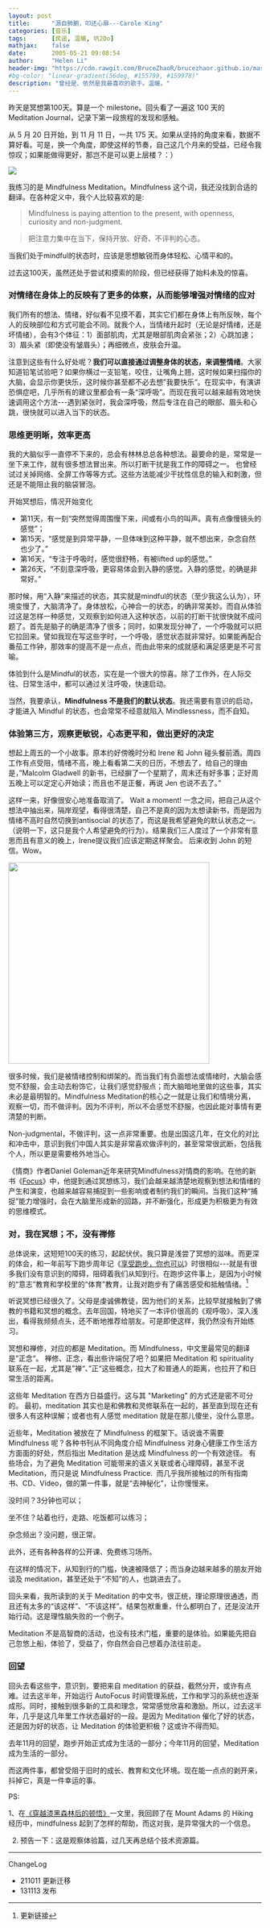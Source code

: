 ```yaml
---
layout: post
title:      "源自肺腑，叩还心扉---Carole King"
categories: [音乐]
tags:       [民谣, 温暖, 坑2Do]
mathjax:    false
date:       2005-05-21 09:08:54
author:     "Helen Li"
header-img: "https://cdn.rawgit.com/BruceZhaoR/brucezhaor.github.io/master/img/post/..."
#bg-color: "linear-gradient(56deg, #155799, #159978)"
description: "曾经是、依然是我最喜欢的歌手。温暖。"
---
```



昨天是冥想第100天。算是一个 milestone。回头看了一遍这 100 天的 Meditation Journal，记录下第一段旅程的发现和感触。

从 5 月 20 日开始，到 11 月 11 日，一共 175 天。如果从坚持的角度来看，数据不算好看。可是，换一个角度，即使这样的节奏，自己这几个月来的受益，已经令我惊叹；如果能做得更好，那岂不是可以更上层楼？：）

![](http://image.helenysli.top/131113HelenysliMindfulness.jpg)

我练习的是 Mindfulness Meditation。Mindfulness 这个词，我还没找到合适的翻译。在各种定义中，我个人比较喜欢的是:
> Mindfulness is paying attention to the present, with openness, curiosity and non-judgment.

> 把注意力集中在当下，保持开放、好奇、不评判的心态。

当我们处于mindful的状态时，应该是思想敏锐而身体轻松、心情平和的。

过去这100天，虽然还处于尝试和摸索的阶段，但已经获得了始料未及的惊喜。


### 对情绪在身体上的反映有了更多的体察，从而能够增强对情绪的应对

我们所有的想法、情绪，好似看不见摸不着，其实它们都在身体上有所反映，每个人的反映部位和方式可能会不同。就我个人，当情绪升起时（无论是好情绪，还是坏情绪），会有3个体征：1）面部肌肉，尤其是眼部肌肉会紧张；2）心跳加速；3）眉头紧（即使没有皱眉头）；再细微点，皮肤会升温。

注意到这些有什么好处呢？**我们可以直接通过调整身体的状态，来调整情绪**。大家知道铅笔试验吧？如果你横过一支铅笔，咬住，让嘴角上翘，这时候如果扫描你的大脑，会显示你更快乐，这时候你甚至都不必去想”我要快乐“。在现实中，有演讲恐惧症吧，几乎所有的建议里都会有一条“深呼吸”。而现在我可以越来越有效地快速调用这个方法---遇到紧张时，我会深呼吸，然后专注在自己的眼部、眉头和心跳，很快就可以进入当下的状态。

### 思维更明晰，效率更高

我的大脑似乎一直停不下来的，总会有林林总总各种想法。最要命的是，常常是一坐下来工作，就有很多想法冒出来。所以打断干扰是我工作的障碍之一。 也曾经试过关掉网络、全屏工作等等方式。这些方法能减少干扰性信息的输入和刺激，但还是不能阻止我的脑袋冒泡。

开始冥想后，情况开始变化
<ul>
	<li>第11天，有一刻“突然觉得周围慢下来，间或有小鸟的叫声。真有点像慢镜头的感觉”；</li>
	<li>第15天，“感觉是到异常平静，一旦体味到这种平静，就不想出来，杂念自然也少了。”</li>
	<li>第16天，“专注于呼吸时，感觉很舒畅，有被lifted up的感觉。”</li>
	<li>第26天，“不刻意深呼吸，更容易体会到入静的感觉。入静的感觉，的确是非常好。”</li>
</ul>
那时候，用“入静”来描述的状态，其实就是mindful的状态（至少我这么认为），环境变慢了，大脑清净了。身体放松，心神合一的状态，的确非常美妙。而自从体验过这是怎样一种感觉，又观察到如何进入这种状态，以前的打断干扰很快就不成问题了。首先是脑子的确是清净了很多；同时，如果发现分神了，一个呼吸就可以把它拉回来。譬如我现在写这些字时，一个呼吸，感觉状态就非常好。如果能再配合番茄工作钟，那效率的提高不是一点点，而由此带来的成就感和满足感更是不可言喻。

体验到什么是Mindful的状态，实在是一个很大的惊喜。除了工作外，在人际交往、日常生活中，都可以通过关注呼吸，快速启动。

当然，我要承认，**Mindfulness 不是我们的默认状态**。我还需要有意识的启动，才能进入 Mindful 的状态，也会常常不经意就陷入 Mindlessness，而不自知。

### 体验第三方，观察更敏锐，心态更平和，做出更好的决定

想起上周五的一个小故事。原本约好傍晚时分和 Irene 和 John 碰头餐前酒。周四工作有点受阻，情绪不高，晚上看看第二天的日历，不想去了，给自己的理由是，”Malcolm Gladwell 的新书，已经摒了一个星期了，周末还有好多事；正好周五晚上可以定定心开始读；而且也不是正餐，再说 Jen 也说不去了。”

这样一来，好像很安心地准备取消了。 Wait a moment! 一念之间，把自己从这个想法中抽出来，隔岸观望，看得很清楚，自己不是真的因为太想读新书，而是因为情绪不高时自然切换到antisocial 的状态了，而这是我希望避免的默认状态之一。（说明一下，这只是我个人希望避免的行为）。结果我们三人度过了一个非常有意思而且有意义的晚上，Irene提议我们应该定期这样聚会。 后来收到 John 的短信。Wow。

<img src="http://image.helenysli.top/131113HelenysliJohn.jpg" width="400" style="PADDING-RIGHT: 8px">

很多时候，我们是被情绪控制和绑架的。而当我们有负面想法或情绪时，大脑会感觉不舒服，会主动去粉饰它，让我们感觉舒服点；而大脑暗地里做的这些事，其实未必是最明智的。Mindfulness Meditation的核心之一就是让我们和情境分离，观察一切，而不做评判。因为不评判，所以不会感觉不舒服，也因此能对事情有更清楚的判断。

Non-judgmental，不做评判，这一点非常重要。也是出国这几年，在文化的对比和冲击中，意识到我们中国人其实是非常喜欢做评判的，甚至常常很武断，包括我个人，所以更是需要格外地当心。

《情商》作者Daniel Goleman近年来研究Mindfulness对情商的影响。在他的新书《<a href="http://www.amazon.com/Focus-The-Hidden-Driver-Excellence-ebook/dp/B00BATG220" target="_blank">Focus</a>》中，他提到通过冥想练习，我们会越来越清楚地观察到想法和情绪的产生和演变，也越来越容易捕捉到一些影响或者制约我们的瞬间。当我们这种“捕捉”能力增强时，会在大脑里形成新的回路，并不断强化，形成更为积极更为有效的思维模式。

### 对，我在冥想；不，没有禅修

总体说来，这短短100天的练习，起起伏伏。我只算是浅尝了冥想的滋味。而更深的体会，和一年前写下跑步周年记《<a href="http://www.helenysli.com/ch/2012/11/everybody-can-enjoy-running-1/" target="_blank">享受跑步，你也可以</a>》时很相似---就是有很多我们没有意识到的障碍，阻碍着我们从知到行。在跑步这件事上，是因为小时候的“意志”教育和学校里的“体育”教育，让我对跑步有了痛苦感受和抵触情绪。[^1]

听说冥想已经很久了。父母是虔诚佛教徒，因为他们的关系，比较早就接触到了佛教的书籍和冥想的概念。去年回国，特地买了一本评价很高的《观呼吸》，深入浅出，看得我频频点头，还不断地推荐给朋友。可是即使这样，我仍然没有开始练习。

冥想和禅修，对应的都是 Meditation。而 Mindfulness，中文里最常见的翻译是”正念“。 禅修、正念，看出些许端倪了吧？如果把 Meditation 和 spirituality 联系在一起，尤其是”禅“、”正“这些概念，拉大了和普通人的距离，也拉开了和日常生活的距离。

这些年 Meditation 在西方日益盛行。这与其 "Marketing" 的方式还是密不可分的。 最初，meditation 其实也是和佛教和灵修联系在一起的，甚至直到现在还有很多人有这种误解；或者也有人感觉 meditation 就是在那儿傻坐，没什么意思。

近些年，Meditation 被放在了 Mindfulness 的框架下。话说谁不需要 Mindfulness 呢？各种书刊从不同角度介绍 Mindfulness 对身心健康工作生活方方面面的好处，然后指出 Meditation 是达成 Mindfulness 的一个有效途径。 有些场合，为了避免 Meditation 可能带来的语义关联或者心理障碍，甚至不说 Meditation，而只是说 Mindfulness Practice.  而几乎我所接触过的所有指南书、CD、Video，做的第一件事，就是“去神秘化”，让你慢慢来。

没时间？3分钟也可以；

坐不住？站着也行，走路、吃饭都可以练习；

杂念频出？没问题，很正常。

此外，还有各种各样的公开课、免费练习场所。

在这样的情况下，从知到行的门槛，快速被降低了；而当身边越来越多的朋友开始谈及 meditation，甚至还处于“不知”的人，也跳进去了。

回头来看，我所读到的关于 Meditation 的中文书，很正统，理论原理很通透，而且还有太多的“该这样”、“不该这样”。结果包袱重重，什么都明白了，还是没法开始行动。这是理性脑失败的一个例子。

Meditation 不是高智商的活动，也没有技术门槛，重要的是体验。如果能先把自己忽悠上船，体验了，受益了，你自然会自己想着办法往前走。

### 回望

回头去看这些字，意识到，要把来自 meditation 的获益，截然分开，或许有点难。过去这半年，开始运行 AutoFocus 时间管理系统，工作和学习的系统也逐渐成形。同时，接触到很多新的工具和理念，常常感觉欣喜和激励。所以，过去这半年，几乎是这几年里工作状态最好的一段。是因为 Meditation 催化了好的状态，还是因为好的状态，让 Meditation 的体验更积极？这或许不得而知。

去年11月的回望，跑步开始正式成为生活的一部分；今年11月的回望，Meditation 成为生活的一部分。

而这两件事，都曾受阻于旧时的成长、教育和文化环境。现在能一点点的剥开来，抖掉它，真是一件幸运的事。

PS:

1、在<a href="https://helenys.li/post/MtAdams/" target="_blank">《穿越漆黑森林后的顿悟》</a>一文里，我回顾了在 Mount Adams 的 Hiking 经历中，mindfulness 起到了怎样的帮助，而这对我，是异常强大的一个信息。

2. 预告一下：这是观察体验篇，过几天再总结个技术资源篇。

[^1]: 更新链接

--- 
ChangeLog

- 211011 更新迁移
- 131113 发布

